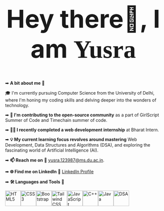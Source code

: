 <div style="text-align: center;">
  <h1 style="font-size: 80px;">Hey there👋, I am  <span style="font-family: 'Pacifico', cursive; font-size: 80px;">Yusra</span></h1>
</div>

➡ **A bit about me** 🌱

  🎓 I'm currently pursuing Computer Science from the University of Delhi, where I'm honing my coding skills and delving deeper into the wonders of technology.

➡ **🚀 I'm contributing to the open-source community** as a part of GirlScript Summer of Code and Timechain summer of code.

➡ **👨‍💻 I recently completed a web development internship** at Bharat Intern.

➡ **💡 My current learning focus revolves around mastering** Web Development, Data Structures and Algorithms (DSA), and exploring the fascinating world of Artificial Intelligence (AI).

➡ **📫 Reach me on** 🤝
	yusra.123987@ms.du.ac.in. 

➡ **🌐 Find me on LinkedIn** 🤝
	[LinkedIn Profile](https://www.linkedin.com/in/yusra-227b3024a/)


➡ **🛠️ Languages and Tools** 🚀  

<div style="display: flex; align-items: center;">
   <img src="https://github.com/yusra05/yusra05/assets/112852251/78649dd3-2f1d-4bbf-b709-2fd74d5108d1.png" alt="HTML5" width="50" height="50">
   <img src="https://github.com/yusra05/yusra05/assets/112852251/0bf27a1d-d0ea-4321-a48d-58babd4760e7.png" alt="CSS3" width="50" height="50">
   <img src="https://github.com/yusra05/yusra05/assets/112852251/ab20ce95-3bf9-4835-b9b0-775a9706f27c.png" alt="Bootstrap" width="50" height="50">
   <img src="https://github.com/yusra05/yusra05/assets/112852251/ffb9c1ff-bbfb-4b64-b5a3-e52abf688e1f.png" alt="Tailwind CSS" width="50" height="50">
   <img src="https://github.com/yusra05/yusra05/assets/112852251/128f6f3b-5741-412c-ba62-9dca58e39e27.png" alt="JavaScript" width="50" height="50">
   <img src="https://github.com/yusra05/yusra05/assets/112852251/63453e6e-4ff2-41d0-a9fe-82478b446f5e.png" alt="C++" width="50" height="50">
   <img src="https://github.com/yusra05/yusra05/assets/112852251/49ebf141-615d-4736-89ba-b68f8d65953e.png" alt="Java" width="50" height="50">
   <img src="https://github.com/yusra05/yusra05/assets/112852251/c4dce1ff-b844-4720-84bb-28c91d609d2a.png" alt="DSA" width="50" height="50">
</div>
